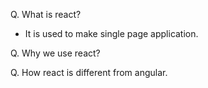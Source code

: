 Q. What is react?
- It is used to make single page application. 

Q. Why we use react?

Q. How react is different from angular.
